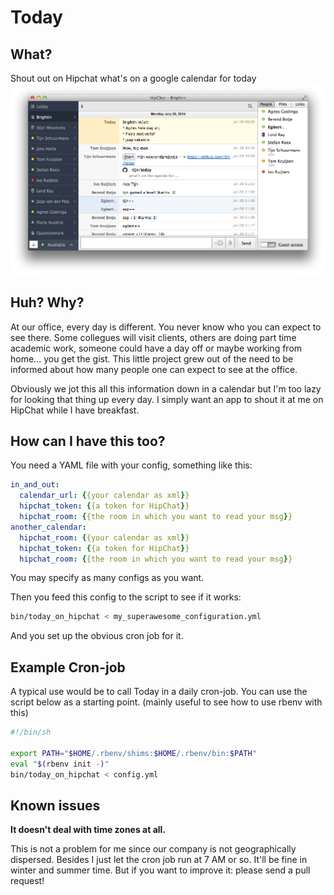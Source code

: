 # Today


## What?

Shout out on Hipchat what's on a google calendar for today
![Today Hubot Extension Screenshot](screenshot.png)


## Huh? Why?

At our office, every day is different. You never know who you can expect to see there. Some collegues will visit clients, others are doing part time academic work, someone could have a day off or maybe working from home... you get the gist. This little project grew out of the need to be informed about how many people one can expect to see at the office.

Obviously we jot this all this information down in a calendar but I'm too lazy for looking that thing up every day. I simply want an app to shout it at me on HipChat while I have breakfast.


## How can I have this too?

You need a YAML file with your config, something like this:

```yaml
in_and_out:
  calendar_url: {{your calendar as xml}}
  hipchat_token: {{a token for HipChat}}
  hipchat_room: {{the room in which you want to read your msg}}
another_calendar:
  hipchat_room: {{your calendar as xml}}
  hipchat_token: {{a token for HipChat}}
  hipchat_room: {{the room in which you want to read your msg}}
```

You may specify as many configs as you want.

Then you feed this config to the script to see if it works:

```sh
bin/today_on_hipchat < my_superawesome_configuration.yml
```

And you set up the obvious cron job for it.

## Example Cron-job

A typical use would be to call Today in a daily cron-job.
You can use the script below as a starting point.
(mainly useful to see how to use rbenv with this)

```sh
#!/bin/sh

export PATH="$HOME/.rbenv/shims:$HOME/.rbenv/bin:$PATH"
eval "$(rbenv init -)"
bin/today_on_hipchat < config.yml
```

## Known issues

**It doesn't deal with time zones at all.**

This is not a problem for me since our company is not geographically dispersed. Besides I just let the cron job run at 7 AM or so. It'll be fine in winter and summer time. But if you want to improve it: please send a pull request!
